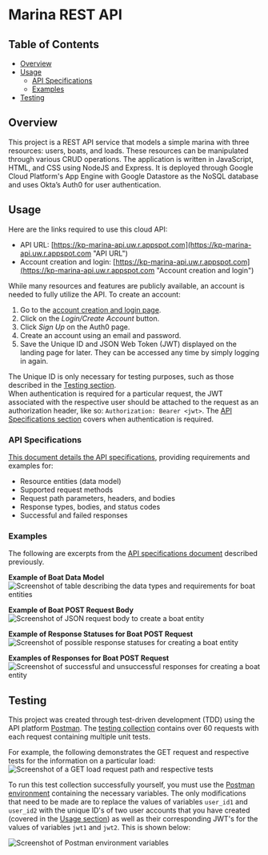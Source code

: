 # Marina REST API

## Table of Contents
- [Overview](#overview "Overview")
- [Usage](#usage "Usage")
  - [API Specifications](#specs "API Specifications")
  - [Examples](#examples "Examples")
- [Testing](#testing "Testing")

## Overview <a name="overview"></a>
This project is a REST API service that models a simple marina with three resources: users, boats, and loads. These resources can be manipulated through various CRUD operations. The application is written in JavaScript, HTML, and CSS using NodeJS and Express. It is deployed through Google Cloud Platform's App Engine with Google Datastore as the NoSQL database and uses Okta’s Auth0 for user authentication.

## Usage <a name="usage"></a>
Here are the links required to use this cloud API:
- API URL: [https://kp-marina-api.uw.r.appspot.com](https://kp-marina-api.uw.r.appspot.com "API URL")
- Account creation and login: [https://kp-marina-api.uw.r.appspot.com](https://kp-marina-api.uw.r.appspot.com "Account creation and login")

While many resources and features are publicly available, an account is needed to fully utilize the API. To create an account:
1. Go to the [account creation and login page](https://kp-marina-api.uw.r.appspot.com "Account creation and login").
2. Click on the _Login/Create Account_ button.
3. Click _Sign Up_ on the Auth0 page.
4. Create an account using an email and password.
5. Save the Unique ID and JSON Web Token (JWT) displayed on the landing page for later. They can be accessed any time by simply logging in again.

The Unique ID is only necessary for testing purposes, such as those described in the [Testing section](#testing "Testing").
<br>When authentication is required for a particular request, the JWT associated with the respective user should be attached to the request as an authorization header, like so: `Authorization: Bearer <jwt>`. The [API Specifications section](#specs "API Specifications") covers when authentication is required.

### API Specifications <a name="specs"></a>
[This document details the API specifications](API-specifications.pdf "API-specifications.pdf"), providing requirements and examples for:
- Resource entities (data model)
- Supported request methods
- Request path parameters, headers, and bodies
- Response types, bodies, and status codes
- Successful and failed responses

### Examples <a name="examples"></a>
The following are excerpts from the [API specifications document](API-specifications.pdf "API-specifications.pdf") described previously.

**Example of Boat Data Model**
![Screenshot of table describing the data types and requirements for boat entities](https://github.com/realKP/marina-API/assets/76978772/7ce21b8e-b605-4d4c-80a8-6cd947b600c7)

**Example of Boat POST Request Body**
![Screenshot of JSON request body to create a boat entity](https://github.com/realKP/marina-API/assets/76978772/3da66a6f-9240-46fe-9525-d6e9601be593)

**Example of Response Statuses for Boat POST Request**
![Screenshot of possible response statuses for creating a boat entity](https://github.com/realKP/marina-API/assets/76978772/1ff399b8-9ae4-40ea-928f-c501dc8addd4)

**Examples of Responses for Boat POST Request**
![Screenshot of successful and unsuccessful responses for creating a boat entity](https://github.com/realKP/marina-API/assets/76978772/66b3eeef-cc43-4eef-a680-a2ac5c15e52d)

## Testing <a name="testing"></a>
This project was created through test-driven development (TDD) using the API platform [Postman](https://www.postman.com/). The [testing collection](testing/marina-rest-api.postman_collection.json "marina-rest-api.postman_collection.json") contains over 60 requests with each request containing multiple unit tests.

For example, the following demonstrates the GET request and respective tests for the information on a particular load:
![Screenshot of a GET load request path and respective tests](https://github.com/realKP/marina-API/assets/76978772/34396b66-d1ad-41c6-b39a-500e1aeca955)

To run this test collection successfully yourself, you must use the [Postman environment](testing/marina-rest-api.postman_environment.json "marina-rest-api.postman_environment.json") containing the necessary variables. The only modifications that need to be made are to replace the values of variables `user_id1` and `user_id2` with the unique ID's of two user accounts that you have created (covered in the [Usage section](#usage "Usage")) as well as their corresponding JWT's for the values of variables `jwt1` and `jwt2`. This is shown below:

![Screenshot of Postman environment variables](https://github.com/realKP/marina-API/assets/76978772/0bc3508e-14e9-4036-bc9c-e115ea198666)

